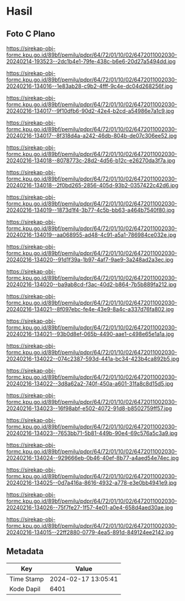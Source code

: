 # Hasil

## Foto C Plano

https://sirekap-obj-formc.kpu.go.id/89bf/pemilu/pdpr/64/72/01/10/02/6472011002030-20240214-193523--2dc1b4e1-79fe-438c-b6e6-20d27a5494dd.jpg

https://sirekap-obj-formc.kpu.go.id/89bf/pemilu/pdpr/64/72/01/10/02/6472011002030-20240216-134016--1e83ab28-c9b2-4fff-9c4e-dc04d268256f.jpg

https://sirekap-obj-formc.kpu.go.id/89bf/pemilu/pdpr/64/72/01/10/02/6472011002030-20240216-134017--9f10dfb6-90d2-42e4-b2cd-a54986e7a1c9.jpg

https://sirekap-obj-formc.kpu.go.id/89bf/pemilu/pdpr/64/72/01/10/02/6472011002030-20240216-134017--8f318d4a-a242-46db-804b-de07c306ee52.jpg

https://sirekap-obj-formc.kpu.go.id/89bf/pemilu/pdpr/64/72/01/10/02/6472011002030-20240216-134018--8078773c-28d2-4d56-b12c-e26270da3f7a.jpg

https://sirekap-obj-formc.kpu.go.id/89bf/pemilu/pdpr/64/72/01/10/02/6472011002030-20240216-134018--2f0bd265-2856-405d-93b2-0357422c42d6.jpg

https://sirekap-obj-formc.kpu.go.id/89bf/pemilu/pdpr/64/72/01/10/02/6472011002030-20240216-134019--1873d1f4-3b77-4c5b-bb63-a464b7540f80.jpg

https://sirekap-obj-formc.kpu.go.id/89bf/pemilu/pdpr/64/72/01/10/02/6472011002030-20240216-134019--aa068955-ad48-4c91-a5a1-786984ce032e.jpg

https://sirekap-obj-formc.kpu.go.id/89bf/pemilu/pdpr/64/72/01/10/02/6472011002030-20240216-134020--91d1f39a-1b97-4af7-9ae9-3a248ad2a3ec.jpg

https://sirekap-obj-formc.kpu.go.id/89bf/pemilu/pdpr/64/72/01/10/02/6472011002030-20240216-134020--ba9ab8cd-f3ac-40d2-b864-7b5b889fa212.jpg

https://sirekap-obj-formc.kpu.go.id/89bf/pemilu/pdpr/64/72/01/10/02/6472011002030-20240216-134021--8f097ebc-fe4e-43e9-8a4c-a337d76fa802.jpg

https://sirekap-obj-formc.kpu.go.id/89bf/pemilu/pdpr/64/72/01/10/02/6472011002030-20240216-134021--93b0d8ef-065b-4490-aae1-c498e65e1a1a.jpg

https://sirekap-obj-formc.kpu.go.id/89bf/pemilu/pdpr/64/72/01/10/02/6472011002030-20240216-134022--074c2387-593d-441a-bc34-423b4ca892b5.jpg

https://sirekap-obj-formc.kpu.go.id/89bf/pemilu/pdpr/64/72/01/10/02/6472011002030-20240216-134022--3d8a62a2-740f-450a-a601-31fa8c8d15d5.jpg

https://sirekap-obj-formc.kpu.go.id/89bf/pemilu/pdpr/64/72/01/10/02/6472011002030-20240216-134023--16f98abf-e502-4072-91d8-b8502759ff57.jpg

https://sirekap-obj-formc.kpu.go.id/89bf/pemilu/pdpr/64/72/01/10/02/6472011002030-20240216-134023--7653bb71-5b81-449b-90e4-69c576a5c3a9.jpg

https://sirekap-obj-formc.kpu.go.id/89bf/pemilu/pdpr/64/72/01/10/02/6472011002030-20240216-134024--929666eb-0b46-40ef-8b77-a4aed54e74ec.jpg

https://sirekap-obj-formc.kpu.go.id/89bf/pemilu/pdpr/64/72/01/10/02/6472011002030-20240216-134025--0d7a416a-8616-4932-a778-e3e0bb4941e9.jpg

https://sirekap-obj-formc.kpu.go.id/89bf/pemilu/pdpr/64/72/01/10/02/6472011002030-20240216-134026--75f7fe27-1f57-4e01-a0e4-658d4aed30ae.jpg

https://sirekap-obj-formc.kpu.go.id/89bf/pemilu/pdpr/64/72/01/10/02/6472011002030-20240216-134015--22ff2880-0779-4ea5-891d-849124ee2142.jpg


## Metadata

| Key        | Value               |
| ---------- | ------------------- |
| Time Stamp | 2024-02-17 13:05:41 |
| Kode Dapil | 6401                |



